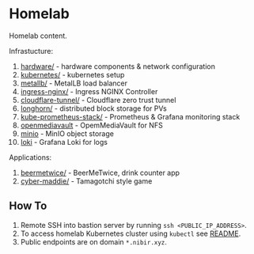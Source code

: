 # Homelab

Homelab content.


Infrastucture:

1. [hardware/](/hardware/) - hardware components & network configuration
2. [kubernetes/](/kubernetes/) - kubernetes setup
3. [metallb/](/metallb/) - MetalLB load balancer
4. [ingress-nginx/](/ingress-nginx/) - Ingress NGINX Controller
5. [cloudflare-tunnel/](/cloudflare-tunnel/) - Cloudflare zero trust tunnel
6. [longhorn/](/longhorn/) - distributed block storage for PVs
7. [kube-prometheus-stack/](/kube-prometheus-stack) - Prometheus & Grafana monitoring stack
8. [openmediavault](/openmediavault) - OpemMediaVault for NFS
9. [minio](/minio) - MinIO object storage
10. [loki](/loki/) - Grafana Loki for logs

Applications:

1. [beermetwice/](/beermetwice/) - BeerMeTwice, drink counter app
2. [cyber-maddie/](/cyber-maddie/) - Tamagotchi style game

## How To

1. Remote SSH into bastion server by running `ssh <PUBLIC_IP_ADDRESS>`.
2. To access homelab Kubernetes cluster using `kubectl` see [README](/kubernetes/README.md).
4. Public endpoints are on domain `*.nibir.xyz`.
